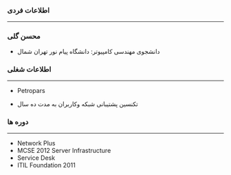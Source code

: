 ### اطلاعات فردی 
---
### محسن گلی
+ دانشجوی مهندسی کامپیوتر:  دانشگاه پیام نور تهران شمال 

### اطلاعات شغلی
---
  - Petropars
+ تکنسین پشتیبانی شبکه وکاربران به مدت ده سال 

### دوره ها
---
* Network Plus
* MCSE 2012 Server Infrastructure 
* Service Desk 
* ITIL Foundation 2011




